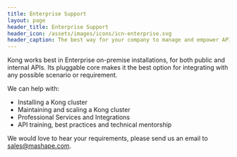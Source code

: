 ```yaml
---
title: Enterprise Support
layout: page
header_title: Enterprise Support
header_icon: /assets/images/icons/icn-enterprise.svg
header_caption: The best way for your company to manage and empower APIs
---
```


Kong works best in Enterprise on-premise installations, for both public and internal APIs. Its pluggable core makes it the best option for integrating with any possible scenario or requirement.

We can help with:

* Installing a Kong cluster
* Maintaining and scaling a Kong cluster
* Professional Services and Integrations
* API training, best practices and technical mentorship

We would love to hear your requirements, please send us an email to <a href="mailto: sales@mashape.com">sales@mashape.com</a>.
